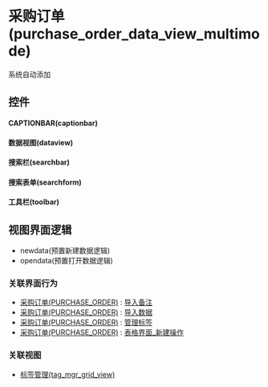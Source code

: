 # 采购订单(purchase_order_data_view_multimode)  <!-- {docsify-ignore-all} -->


系统自动添加



## 控件
#### CAPTIONBAR(captionbar)
#### 数据视图(dataview)
#### 搜索栏(searchbar)
#### 搜索表单(searchform)
#### 工具栏(toolbar)

## 视图界面逻辑
  * newdata(预置新建数据逻辑)
  * opendata(预置打开数据逻辑)


### 关联界面行为
  * [采购订单(PURCHASE_ORDER)](module/crm/purchase_order) : [导入备注](module/crm/purchase_order#界面行为)
  * [采购订单(PURCHASE_ORDER)](module/crm/purchase_order) : [导入数据](module/crm/purchase_order#界面行为)
  * [采购订单(PURCHASE_ORDER)](module/crm/purchase_order) : [管理标签](module/crm/purchase_order#界面行为)
  * [采购订单(PURCHASE_ORDER)](module/crm/purchase_order) : [表格界面_新建操作](module/crm/purchase_order#界面行为)

### 关联视图
  * [标签管理(tag_mgr_grid_view)](app/view/tag_mgr_grid_view)

<script>
 const { createApp } = Vue
  createApp({
    data() {
      return {

      }
    }
  }).use(ElementPlus).mount('#app')
</script>